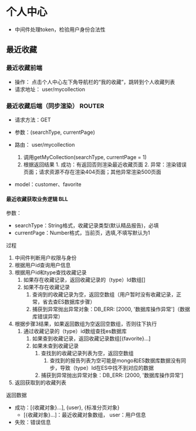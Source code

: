 <!-- 作者：胡铁平
日期：2019-12-9 -->

# 个人中心

- 中间件处理token，检验用户身份合法性

## 最近收藏

### 最近收藏前端

- 操作： 点击个人中心左下角导航栏的“我的收藏”，跳转到个人收藏列表
- 请求地址： user/mycollection

### 最近收藏后端（同步渲染） ROUTER

- 请求方法：GET
- 参数：(searchType, currentPage)
- 路由： user/mycollection
    1. 调用getMyCollection(searchType, currentPage = 1)
    2. 根据返回结果
      1. 成功：有返回否则渲染最近收藏页面
      2. 异常：渲染错误页面；请求资源不存在渲染404页面；其他异常渲染500页面

- model：customer、favorite

#### 最近收藏获取业务逻辑 BLL

参数：

- searchType：String格式，收藏记录类型(默认精品报告)，必填
- currentPage：Number格式，当前页，选填,不填写默认为1

过程

  1. 中间件判断用户权限与身份
  2. 根据用户id查询用户信息
  3. 根据用户id和type查找收藏记录
     1. 如果存在收藏记录，返回收藏记录的（type）Id数组[]
     2. 如果不存在收藏记录
        1. 查询到的收藏记录为空，返回空数组（用户暂时没有收藏记录，正常，省去查ES数据库步骤）
        2. 捕获到异常抛出异常对象：DB_ERR: [2000, '数据库操作异常']（数据库错误异常）
  4. 根据步骤3结果，如果返回数组为空返回空数组，否则往下执行
     1. 通过收藏记录的（type）id数组查找es数据库
        1. 如果查到收藏记录，返回收藏记录数组[{favorite}...]
        2. 如果未查到收藏记录
           1. 查找到的收藏记录列表为空，返回空数组
              1. 查找到的报告列表为空可能是mongo和ES数据库数据没有同步，导致（type）Id在ES中找不到对应的数据
           2. 捕获到异常抛出异常对象：DB_ERR: [2000, '数据库操作异常']
  5. 返回获取到的收藏列表

返回数据

- 成功：[{收藏对象}...], {user}, {标准分页对象}
  - [{收藏对象}...]：最近收藏对象数组， user：用户信息
- 失败：错误信息
